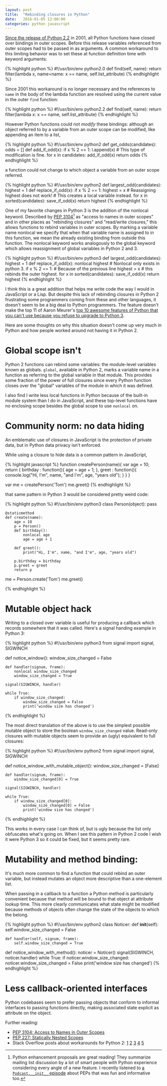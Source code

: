 ```yaml
---
layout: post
title:  "Rebinding closures in Python"
date:   2016-01-05 12:00:00
categories: python javascript
---
```


[Since the release of Python 2.2](
https://docs.python.org/3/whatsnew/2.2.html#pep-227-nested-scopes)
in 2001, all Python functions have closed over bindings in outer scopes.
Before this release variables referenced from outer scopes had to be passed in
as arguments. A common workaround to this limiting behavior
was to set these at function definition time
with keyword arguments:

{% highlight python %}
#!/usr/bin/env python2.0
def find(self, name):
    return filter(lambda x, name=name: x == name, self.list_attribute)
{% endhighlight %}

Since 2001 this workaround is no longer necessary and the references
to `name` in the body of the lambda function are resolved using the
current value in the outer `find` function:

{% highlight python %}
#!/usr/bin/env python2.2
def find(self, name):
    return filter(lambda x: x == name, self.list_attribute)
{% endhighlight %}

However Python functions could not *modify* these bindings:
although an object referred to by a variable from an outer
scope can be modified, like appending an item to a list,

{% highlight python %}
#!/usr/bin/env python2
def get_odds(candidates):
    odds = []
    def add_if_odd(x):
        if x % 2 == 1:
          l.append(x)  # This type of modification is fine.
    for x in candidates:
        add_if_odd(x)
    return odds
{% endhighlight %}

a function could not change
to which object a variable from an outer scope referred.

{% highlight python %}
#!/usr/bin/env python2
def largest_odd(candidates):
    highest = 1
    def replace_if_odd(x):
        if x % 2 == 1:
           highest = x  # Reassigning highest does not work!
                        # This creates a local variable instead.
    for x in sorted(candidates):
        save_if_odd(x)
    return highest
{% endhighlight %}

One of my favorite changes in Python 3 is the addition of the nonlocal
keyword. Described by [PEP 3104](https://www.python.org/dev/peps/pep-3104/)[^PEPs]
as "access to names in outer scopes" and in other places as "rebinding
closures" and "read/write closures," this allows functions to rebind variables
in outer scopes. By marking a variable name nonlocal we specify
that when that variable name is assigned to in this function,
we mean the already existing binding from outside this function.
The nonlocal keyword works analogously to the global keyword which
allows reassignment of global variables in Python 2 and 3.

{% highlight python %}
#!/usr/bin/env python3
def largest_odd(candidates):
    highest = 1
    def replace_if_odd(x):
        nonlocal highest  # Nonlocal only exists in python 3.
        if x % 2 == 1:  # Because of the previous line
           highest = x  # this rebinds the outer highest.
    for x in sorted(candidates):
        save_if_odd(x)
    return highest
{% endhighlight %}

I think this is a great addition that helps me write code the way I would
in JavaScript or a Lisp. But despite this lack of rebinding closures in Python
2 frustrating some programmers coming from these and other languages,
it doesn't seem to be a big deal to Python programmers.
The feature doesn't make the top 11 of Aaron Meurer's
[top 10 awesome features of Python that you can't use because you refuse to upgrade to Python 3](
https://asmeurer.github.io/python3-presentation/slides.html).

Here are some thoughts on why this situation doesn't come up
very much in Python and how people worked around not having
it in Python 2.

# Global scope isn't

Python 2 functions can rebind some variables:
the module-level variables known as globals.
`global`, available in Python 2, marks a variable name
in a function as referring to the global variable in that module.
This provides some fraction of the power of full closures
since every Python function closes over the "global" variables
of the module in which it was defined.

I also find I write less local functions in Python because of
the built-in module system than I do in JavaScript, and these
top-level functions have no enclosing scope besides the global
scope to use `nonlocal` on.

# Community norm: no data hiding

An emblematic use of closures in JavaScript
is the protection of private data,
but in Python data privacy isn't enforced.

While using a closure to hide data is a
common pattern in JavaScript,

{% highlight javascript %}
function createPerson(name){
    var age = 10;
    return {
        birthday : function(){
            age = age + 1;
        },
        greet : function(){
            console.log("Hi, I'm", name, "and I'm", age, "years old");
        }
    }
}

var me = createPerson('Tom')
me.greet()
{% endhighlight %}

that same pattern in Python 3 would be
considered pretty weird code:

{% highlight python %}
#!/usr/bin/env python3
class Person(object):
    pass

    @staticmethod
    def create(name):
        age = 10
        p = Person()
        def birthday():
            nonlocal age
            age = age + 1

        def greet():
            print("Hi, I'm", name, "and I'm", age, "years old")

        p.birthday = birthday
        p.greet = greet
        return p

me = Person.create('Tom')
me.greet()

{% endhighlight %}

# Mutable object hack

Writing to a closed over variable is useful for producing a callback
which records somewhere that it was called.
Here's a signal handing example in Python 3:

{% highlight python %}
#!/usr/bin/env python3
from signal import signal, SIGWINCH

def notice_window():
    window_size_changed = False

    def handler(signum, frame):
        nonlocal window_size_changed
        window_size_changed = True

    signal(SIGWINCH, handler)

    while True:
        if window_size_changed:
            window_size_changed = False
            print('window size has changed')
{% endhighlight %}

The most direct translation of the above is to use
the simplest possible mutable object to store
the boolean `window_size_changed` value.
Read-only closures with mutable objects seem
to provide an (ugly) equivalent to full closures:

{% highlight python %}
#!/usr/bin/env python2
from signal import signal, SIGWINCH

def notice_window_with_mutable_object():
    window_size_changed = [False]

    def handler(signum, frame):
        window_size_changed[0] = True

    signal(SIGWINCH, handler)

    while True:
        if window_size_changed[0]:
            window_size_changed[0] = False
            print('window size has changed')
{% endhighlight %}

This works in every case I can think of, but is ugly because
the list only obfuscates what's going on.
When I see this pattern in Python 2 code I wish it were Python 3
so it could be fixed, but it seems pretty rare.

# Mutability and method binding:

It's much more common to find a function that could rebind an outer variable,
but instead mutates an object more descriptive than a one-element list.

When passing in a callback to a function a Python method is
particularly convenient because that method will be bound to that object
at attribute lookup time. This more clearly communicates what state
might be modified because methods of objects often change the state of the
objects to which the belong.

{% highlight python %}
#!/usr/bin/env python2
class Noticer:
    def __init__(self):
        self.window_size_changed = False

    def handler(self, signum, frame):
        self.window_size_changed = True

def notice_window_with_method():
    noticer = Noticer()
    signal(SIGWINCH, noticer.handler)
    while True:
        if noticer.window_size_changed:
            noticer.window_size_changed = False
            print('window size has changed')
{% endhighlight %}

# Less callback-oriented interfaces

Python codebases seem to prefer passing objects that conform to informal
interfaces to passing functions directly, making associated state explicit
as attribute on the object.

Further reading:

* [PEP 3104: Access to Names in Outer
  Scopes](https://www.python.org/dev/peps/pep-3104/)
* [PEP 227: Statically Nested
  Scopes](https://www.python.org/dev/peps/pep-0227/)
* Stack Overflow posts about workarounds for Python 2: [1](http://stackoverflow.com/questions/21959985/why-cant-python-increment-variable-in-closure)
  [2](http://stackoverflow.com/questions/2009402/read-write-python-closures)
  [3](http://stackoverflow.com/questions/392349/modify-bound-variables-of-a-closure-in-python)
  [4](http://stackoverflow.com/questions/12091973/python-closure-with-assigning-outer-variable-inside-inner-function)
  [5](http://stackoverflow.com/questions/8447947/is-it-possible-to-modify-variable-in-python-that-is-in-outer-but-not-global-sc)

[^PEPs]: Python enhancement proposals are great reading! They summarize
         mailing list discussion by a lot of smart people with Python
         experience considering every angle of a new feature. I recently
         listened to [a `Podcast.__init__` episode](
         http://podcastinit.com/the-pep-talk.html) about PEPs that was
         fun and informative too.
